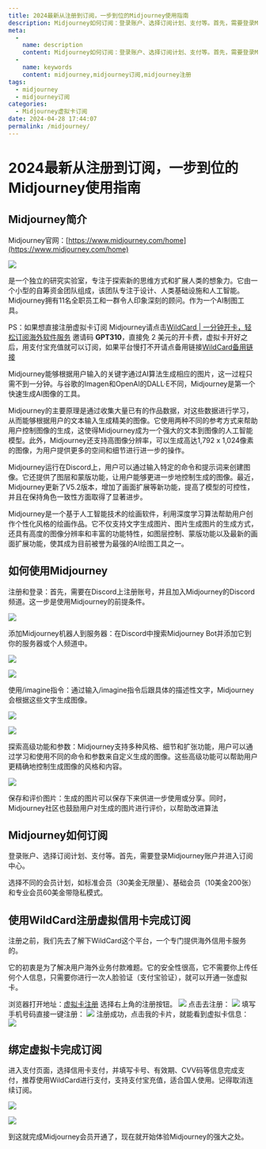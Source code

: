 ```yaml
---
title: 2024最新从注册到订阅，一步到位的Midjourney使用指南
description: Midjourney如何订阅：登录账户、选择订阅计划、支付等。首先，需要登录Midjourney账户并进入订阅中心。选择不同的会员计划，如标准会员（30美金无限量）、基础会员（10美金200张）和专业会员60美金带隐私模式。
meta: 
  - 
    name: description
    content: Midjourney如何订阅：登录账户、选择订阅计划、支付等。首先，需要登录Midjourney账户并进入订阅中心。选择不同的会员计划，如标准会员（30美金无限量）、基础会员（10美金200张）和专业会员60美金带隐私模式。
  - 
    name: keywords
    content: midjourney,midjourney订阅,midjourney注册
tags: 
  - midjourney
  - midjourney订阅
categories: 
  - Midjourney虚拟卡订阅
date: 2024-04-28 17:44:07
permalink: /midjourney/
---
```


# 2024最新从注册到订阅，一步到位的Midjourney使用指南
## Midjourney简介
Midjourney官网：[https://www.midjourney.com/home](https://www.midjourney.com/home)

![](https://hlplch.aliyuntm.com/chatgpt/WX20240427-023045.png)

是一个独立的研究实验室，专注于探索新的思维方式和扩展人类的想象力。它由一个小型的自筹资金团队组成，该团队专注于设计、人类基础设施和人工智能。Midjourney拥有11名全职员工和一群令人印象深刻的顾问。作为一个AI制图工具。


PS：如果想直接注册虚拟卡订阅 Midjourney请点击[WildCard | 一分钟开卡，轻松订阅海外软件服务](https://bewildcard.com/i/GPT310)  邀请码 **GPT310**，直接免 2 美元的开卡费，虚拟卡开好之后，用支付宝充值就可以订阅，如果平台慢打不开请点备用链接[WildCard备用链接](https://bewildcard.com/i/GPT310)

Midjourney能够根据用户输入的关键字通过AI算法生成相应的图片，这一过程只需不到一分钟。与谷歌的Imagen和OpenAI的DALL·E不同，Midjourney是第一个快速生成AI图像的工具。

Midjourney的主要原理是通过收集大量已有的作品数据，对这些数据进行学习，从而能够根据用户的文本输入生成精美的图像。它使用两种不同的参考方式来帮助用户控制图像的生成，这使得Midjourney成为一个强大的文本到图像的人工智能模型。此外，Midjourney还支持高图像分辨率，可以生成高达1,792 x 1,024像素的图像，为用户提供更多的空间和细节进行进一步的操作。

Midjourney运行在Discord上，用户可以通过输入特定的命令和提示词来创建图像。它还提供了图层和蒙版功能，让用户能够更进一步地控制生成的图像。最近，Midjourney更新了V5.2版本，增加了画面扩展等新功能，提高了模型的可控性，并且在保持角色一致性方面取得了显著进步。

Midjourney是一个基于人工智能技术的绘画软件，利用深度学习算法帮助用户创作个性化风格的绘画作品。它不仅支持文字生成图片、图片生成图片的生成方式，还具有高度的图像分辨率和丰富的功能特性，如图层控制、蒙版功能以及最新的画面扩展功能，使其成为目前被誉为最强的AI绘图工具之一。

## 如何使用Midjourney
注册和登录：首先，需要在Discord上注册账号，并且加入Midjourney的Discord频道。这一步是使用Midjourney的前提条件。

![](https://hlplch.aliyuntm.com/chatgpt/WX20240427-023253.png)

添加Midjourney机器人到服务器：在Discord中搜索Midjourney Bot并添加它到你的服务器或个人频道中。

![](https://hlplch.aliyuntm.com/chatgpt/WX20240427-023311.png)

![](https://hlplch.aliyuntm.com/chatgpt/WX20240427-023324.png)

使用/imagine指令：通过输入/imagine指令后跟具体的描述性文字，Midjourney会根据这些文字生成图像。

![](https://hlplch.aliyuntm.com/chatgpt/WX20240427-023337.png)

![](https://hlplch.aliyuntm.com/chatgpt/WX20240427-023350.png)



探索高级功能和参数：Midjourney支持多种风格、细节和扩张功能，用户可以通过学习和使用不同的命令和参数来自定义生成的图像。这些高级功能可以帮助用户更精确地控制生成图像的风格和内容。

![](https://hlplch.aliyuntm.com/chatgpt/WX20240427-023429.png)

保存和评价图片：生成的图片可以保存下来供进一步使用或分享。同时，Midjourney社区也鼓励用户对生成的图片进行评价，以帮助改进算法

## Midjourney如何订阅
登录账户、选择订阅计划、支付等。首先，需要登录Midjourney账户并进入订阅中心。

选择不同的会员计划，如标准会员（30美金无限量）、基础会员（10美金200张）和专业会员60美金带隐私模式。


## 使用WildCard注册虚拟信用卡完成订阅
注册之前，我们先去了解下WildCard这个平台，一个专门提供海外信用卡服务的。

它的初衷是为了解决用户海外业务付款难题。它的安全性很高，它不需要你上传任何个人信息，只需要你进行一次人脸验证（支付宝验证），就可以开通一张虚拟卡。

浏览器打开地址：[虚拟卡注册](https://bewildcard.com/i/GPT310) 选择右上角的注册按钮。
![](https://hlplch.aliyuntm.com/chatgpt/WX20240404-205532.png)
点击去注册：
![](https://hlplch.aliyuntm.com/chatgpt/WX20240410-183102.png)
填写手机号码直接一键注册：
![](https://hlplch.aliyuntm.com/chatgpt/WX20240410-183120.png)
注册成功，点击我的卡片，就能看到虚拟卡信息：
![](https://hlplch.aliyuntm.com/chatgpt/WX20240410-183138.png)

## 绑定虚拟卡完成订阅

进入支付页面，选择信用卡支付，并填写卡号、有效期、CVV码等信息完成支付，推荐使用WildCard进行支付，支持支付宝充值，适合国人使用。记得取消连续订阅。

![](https://hlplch.aliyuntm.com/chatgpt/WX20240427-024444.png)

![](https://hlplch.aliyuntm.com/chatgpt/WX20240427-024509.png)

到这就完成Midjourney会员开通了，现在就开始体验Midjourney的强大之处。